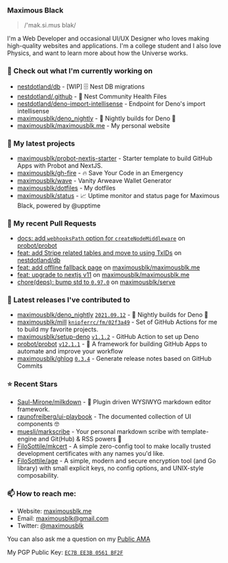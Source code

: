 ### Maximous Black

> /'mak.si.mus blak/

I'm a Web Developer and occasional UI/UX Designer who loves making high-quality websites and applications. I'm a college
student and I also love Physics, and want to learn more about how the Universe works.

### 👷 Check out what I'm currently working on

- [nestdotland/db](https://github.com/nestdotland/db) - [WIP] 🗄️ Nest DB migrations
- [nestdotland/.github](https://github.com/nestdotland/.github) - 🦄 Nest Community Health Files
- [nestdotland/deno-import-intellisense](https://github.com/nestdotland/deno-import-intellisense) - Endpoint for Deno&#39;s import intellisense
- [maximousblk/deno_nightly](https://github.com/maximousblk/deno_nightly) - 🌙 Nightly builds for Deno 🦕
- [maximousblk/maximousblk.me](https://github.com/maximousblk/maximousblk.me) - My personal website


### 🌱 My latest projects

- [maximousblk/probot-nextjs-starter](https://github.com/maximousblk/probot-nextjs-starter) - Starter template to build GitHub Apps with Probot and NextJS.
- [maximousblk/gh-fire](https://github.com/maximousblk/gh-fire) - 🔥 Save Your Code in an Emergency
- [maximousblk/wave](https://github.com/maximousblk/wave) - Vanity Arweave Wallet Generator
- [maximousblk/dotfiles](https://github.com/maximousblk/dotfiles) - My dotfiles
- [maximousblk/status](https://github.com/maximousblk/status) - 📈 Uptime monitor and status page for Maximous Black, powered by @upptime


### 🔨 My recent Pull Requests

- [docs: add `webhooksPath` option for `createNodeMiddleware`](https://github.com/probot/probot/pull/1588) on [probot/probot](https://github.com/probot/probot)
- [feat: add Stripe related tables and move to using TxIDs](https://github.com/nestdotland/db/pull/11) on [nestdotland/db](https://github.com/nestdotland/db)
- [feat: add offline fallback page](https://github.com/maximousblk/maximousblk.me/pull/182) on [maximousblk/maximousblk.me](https://github.com/maximousblk/maximousblk.me)
- [feat: upgrade to nextjs v11](https://github.com/maximousblk/maximousblk.me/pull/123) on [maximousblk/maximousblk.me](https://github.com/maximousblk/maximousblk.me)
- [chore(deps): bump std to `0.97.0`](https://github.com/maximousblk/serve/pull/3) on [maximousblk/serve](https://github.com/maximousblk/serve)


### 🔭 Latest releases I've contributed to

- [maximousblk/deno_nightly](https://github.com/maximousblk/deno_nightly) [`2021.09.12`](https://github.com/maximousblk/deno_nightly/releases/tag/2021.09.12) - 🌙 Nightly builds for Deno 🦕
- [maximousblk/mill](https://github.com/maximousblk/mill) [`knipferrc/fm/02f3a49`](https://github.com/maximousblk/mill/releases/tag/knipferrc%2Ffm%2F02f3a49) - Set of GitHub Actions for me to build my favorite projects.
- [maximousblk/setup-deno](https://github.com/maximousblk/setup-deno) [`v1.1.2`](https://github.com/maximousblk/setup-deno/releases/tag/v1.1.2) - GitHub Action to set up Deno
- [probot/probot](https://github.com/probot/probot) [`v12.1.1`](https://github.com/probot/probot/releases/tag/v12.1.1) - 🤖 A framework for building GitHub Apps to automate and improve your workflow
- [maximousblk/ghlog](https://github.com/maximousblk/ghlog) [`0.3.4`](https://github.com/maximousblk/ghlog/releases/tag/0.3.4) - Generate release notes based on GitHub Commits


### ⭐ Recent Stars

- [Saul-Mirone/milkdown](https://github.com/Saul-Mirone/milkdown) - 🍼 Plugin driven WYSIWYG  markdown editor framework.
- [raunofreiberg/ui-playbook](https://github.com/raunofreiberg/ui-playbook) - The documented collection of UI components 🤓
- [muesli/markscribe](https://github.com/muesli/markscribe) - Your personal markdown scribe with template-engine and Git(Hub) &amp; RSS powers 📜
- [FiloSottile/mkcert](https://github.com/FiloSottile/mkcert) - A simple zero-config tool to make locally trusted development certificates with any names you&#39;d like.
- [FiloSottile/age](https://github.com/FiloSottile/age) - A simple, modern and secure encryption tool (and Go library) with small explicit keys, no config options, and UNIX-style composability.


### 📫 How to reach me:

- Website: [maximousblk.me](https://maximousblk.me/)
- Email: [maximousblk@gmail.com](mailto:maximousblk@gmail.com)
- Twitter: [@maximousblk](https://twitter.com/maximousblk)

You can also ask me a question on my [Public AMA](https://github.com/maximousblk/maximousblk/discussions/new?category=ama)

My PGP Public Key: [`EC7B EE3B 0561 BF2F`](https://keybase.io/maximousblk/pgp_keys.asc)
